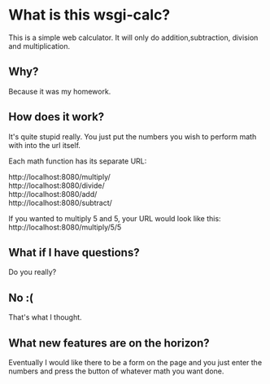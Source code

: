 # What is this wsgi-calc?

This is a simple web calculator. It will only do addition,subtraction, division and multiplication.

## Why?

Because it was my homework.

## How does it work?

It's quite stupid really. You just put the numbers you wish to perform math with into the url itself.

Each math function has its separate URL:

http://localhost:8080/multiply/ <br>
http://localhost:8080/divide/ <br>
http://localhost:8080/add/ <br>
http://localhost:8080/subtract/<br>

If you wanted to multiply 5 and 5, your URL would look like this:<br>
http://localhost:8080/multiply/5/5

## What if I have questions?
Do you really?

## No :(
That's what I thought.

## What new features are on the horizon?
Eventually I would like there to be a form on the page and you just enter the numbers and press the button of whatever math you want done.